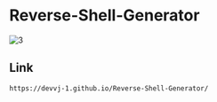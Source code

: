 # Reverse-Shell-Generator

<div align="center">
</div>

![3](https://media.giphy.com/media/v1.Y2lkPTc5MGI3NjExb2RmbnpoZ2Y5c3MxdnU1ajk5ZGU5MDN3YzNhaHR4Z3o2ZGN6aGVucCZlcD12MV9pbnRlcm5hbF9naWZfYnlfaWQmY3Q9Zw/fdOA43sHFE6Pu/giphy.gif)

</div>

## Link
```
https://devvj-1.github.io/Reverse-Shell-Generator/
```

